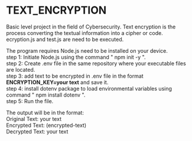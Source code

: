 # TEXT_ENCRYPTION
Basic level project in the field of Cybersecurity. Text encryption is the process converting the textual information into a cipher or code.
ecryption.js and test.js are need to be executed.

The program requires Node.js need to be installed on your device.<br>
step 1: Initiate Node.js using the command " npm init -y ".<br>
step 2: Create .env file in the same repository where your executable files are located.<br>
step 3: add text to be encrypted in .env file in the format <b>ENCRYPTION_KEY=your text</b> and save it.<br>
step 4: install dotenv package to load environmental variables using command " npm install dotenv ".<br>
step 5: Run the file. <br>

The output will be in the format:<br>
Original Text: your text<br>
Encrypted Text: (encrypted-text)<br>
Decrypted Text: your text<br>
